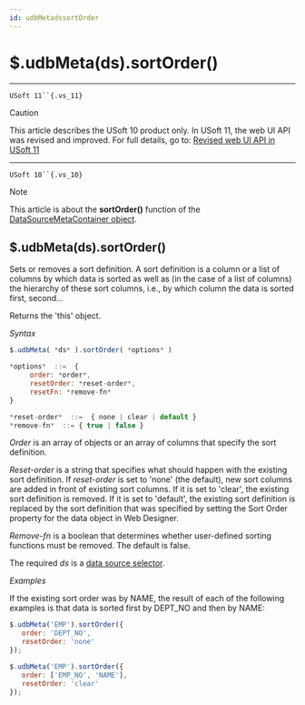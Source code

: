 ```yaml
---
id: udbMetadssortOrder
---
```


# $.udbMeta(ds).sortOrder()



----

`USoft 11``{.vs_11}`

> [!CAUTION]
> This article describes the USoft 10 product only.
> In USoft 11, the web UI API was revised and improved. For full details, go to:
> [Revised web UI API in USoft 11](/docs/Web%20and%20app%20UIs/UDB%20udb/Revised%20web%20UI%20API%20in%20USoft%2011.md)

----

`USoft 10``{.vs_10}`

> [!NOTE]
> This article is about the **sortOrder()** function of the [DataSourceMetaContainer object](/docs/Web%20and%20app%20UIs/UDB%20DataSourceMetaContainer).

## **$.udbMeta(ds).sortOrder()**

Sets or removes a sort definition. A sort definition is a column or a list of columns by which data is sorted as well as (in the case of a list of columns) the hierarchy of these sort columns, i.e., by which column the data is sorted first, second…

Returns the 'this' object.

*Syntax*

```js
$.udbMeta( *ds* ).sortOrder( *options* )

*options*  ::=  {
     order: *order*,
     resetOrder: *reset-order*,
     resetFn: *remove-fn*
}

*reset-order*  ::=  { none | clear | default }
*remove-fn*  ::= { true | false }
```

*Order* is an array of objects or an array of columns that specify the sort definition.

*Reset-order* is a string that specifies what should happen with the existing sort definition. If *reset-order* is set to 'none' (the default), new sort columns are added in front of existing sort columns. If it is set to 'clear', the existing sort definition is removed. If it is set to 'default', the existing sort definition is replaced by the sort definition that was specified by setting the Sort Order property for the data object in Web Designer.

*Remove-fn* is a boolean that determines whether user-defined sorting functions must be removed. The default is false.

The required *ds* is a [data source selector](/docs/Web%20and%20app%20UIs/UDB%20DataSourceMetaContainer/UDB%20DataSourceMetaContainer%20object.md).

*Examples*

If the existing sort order was by NAME, the result of each of the following examples is that data is sorted first by DEPT_NO and then by NAME:

```js
$.udbMeta('EMP').sortOrder({
   order: 'DEPT_NO',
   resetOrder: 'none'
});
```

```js
$.udbMeta('EMP').sortOrder({
   order: ['EMP_NO', 'NAME'],
   resetOrder: 'clear'
});
```

 